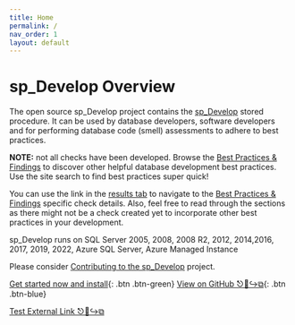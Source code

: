 ```yaml
---
title: Home
permalink: /
nav_order: 1
layout: default
---
```


# sp_Develop Overview
The open source sp_Develop project contains the [sp_Develop](https://raw.githubusercontent.com/kevinmartintech/sp_develop/master/sp_Develop.sql) stored procedure. It can be used by database developers, software developers and for performing database code (smell) assessments to adhere to best practices.

**NOTE:** not all checks have been developed. Browse the [Best Practices & Findings](best-practices-and-findings) to discover other helpful database development best practices. Use the site search to find best practices super quick!

You can use the link in the [results tab](results-explanations) to navigate to the [Best Practices & Findings](best-practices-and-findings) specific check details. Also, feel free to read through the sections as there might not be a check created yet to incorporate other best practices in your development.

sp_Develop runs on SQL Server 2005, 2008, 2008 R2, 2012, 2014,2016, 2017, 2019, 2022, Azure SQL Server, Azure Managed Instance

Please consider [Contributing to the sp_Develop](https://github.com/kevinmartintech/sp_Develop/blob/master/CONTRIBUTING.md) project.

[Get started now and install](install-instructions){: .btn .btn-green}
[View on GitHub ⎋🔗↪⧉](https://github.com/kevinmartintech/sp_Develop){: .btn .btn-blue}

[Test External Link ⎋🔗↪⧉](https://github.com/kevinmartintech)